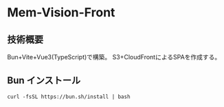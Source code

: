 # Mem-Vision-Front

## 技術概要
Bun+Vite+Vue3(TypeScript)で構築。
S3+CloudFrontによるSPAを作成する。

## Bun インストール
```
curl -fsSL https://bun.sh/install | bash
```
